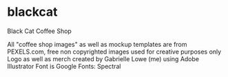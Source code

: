 # blackcat
Black Cat Coffee Shop
<!--Info About Images-->
All "coffee shop images" as well as mockup templates are from PEXELS.com, free non copyrighted images used for creative purposes only
Logo as well as merch created by Gabrielle Lowe (me) using Adobe Illustrator
Font is Google Fonts: Spectral
